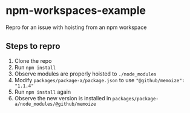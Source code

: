 # npm-workspaces-example

Repro for an issue with hoisting from an npm workspace

## Steps to repro

1. Clone the repo
2. Run `npm install`
3. Observe modules are properly hoisted to `./node_modules`
4. Modify `packages/package-a/package.json` to use `"@github/memoize": "1.1.4"`
5. Run `npm install` again
6. Observe the new version is installed in `packages/package-a/node_modules/@github/memoize`
